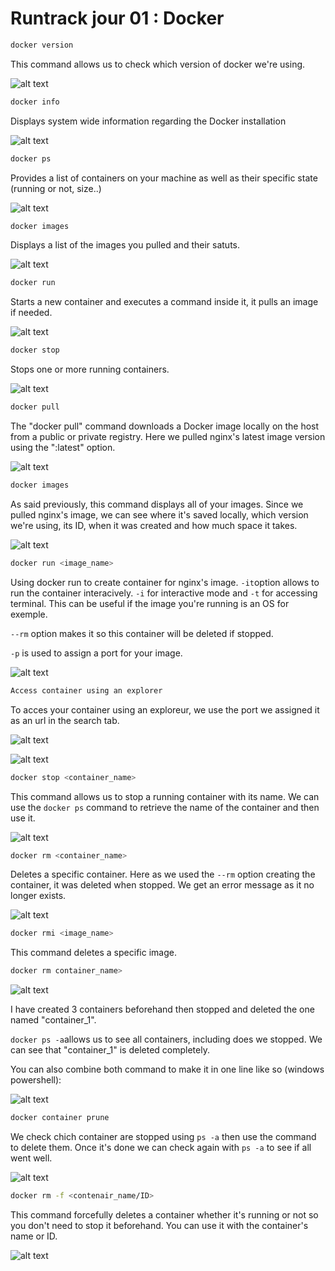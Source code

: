 # Runtrack jour 01 : Docker

```sh
docker version
```
This command allows us to check which version of docker we're using.


![alt text](<images_docker/docker_version.png>)


```sh
docker info
```
Displays system wide information regarding the Docker installation 

![alt text](<images_docker/docker_info.png>)

```sh
docker ps
```
Provides a list of containers on your machine as well as their specific state (running or not, size..)

![alt text](<images_docker/docker_ps.png>)

```sh
docker images
```
Displays a list of the images you pulled and their satuts.

![alt text](<images_docker/docker_images.png>)

```sh
docker run
```

Starts a new container and executes a command inside it, it pulls an image if needed. 

![alt text](<images_docker/docker_run.png>)

```sh
docker stop
```
Stops one or more running containers.

![alt text](<images_docker/docker_stop.png>)

```sh
docker pull
```
The "docker pull" command downloads a Docker image locally on the host from a public or private registry. Here we pulled nginx's latest image version using the ":latest" option.

![alt text](<images_docker/docker_pull.png>)

```sh
docker images
```
As said previously, this command displays all of your images. Since we pulled nginx's image, we can see where it's saved locally, which version we're using, its ID, when it was created and how much space it takes. 

![alt text](<images_docker/docker_images_exemple.png>)

```sh
docker run <image_name>
```

Using docker run to create container for nginx's image. `-it`option allows to run the container interacively. `-i` for interactive mode and `-t` for accessing terminal. This can be useful if the image you're running is an OS for exemple.

  ```--rm``` option makes it so this container will be deleted if stopped. 

  `-p` is used to assign a port for your image.

![alt text](<images_docker/docker_run_exemple.png>)

```sh
Access container using an explorer
``` 
To acces your container using an exploreur, we use the port we assigned it as an url in the search tab.

![alt text](<images_docker/docker_explorer_url.png>)

![alt text](<images_docker/nginx_explorer.png>)

```sh
docker stop <container_name>
```
This command allows us to stop a running container with its name. We can use the `docker ps` command to retrieve the name of the container and then use it.

![alt text](<images_docker/docker_stop_exemple.png>)

```sh
docker rm <container_name>
```

Deletes a specific container. Here as we used the `--rm` option creating the container, it was deleted when stopped. We get an error message as it no longer exists.

![alt text](images_docker/docker_rm.png)

```sh
docker rmi <image_name>
```

This command deletes a specific image. 




```sh
docker rm container_name>
```

![alt text](images_docker/docker_stop_then_rm.png)

I have created 3 containers beforehand then stopped and deleted the one named "container_1".

`docker ps -a`allows us to see all containers, including does we stopped. We can see that "container_1" is deleted completely. 

You can also combine both command to make it in one line like so (windows powershell):

![alt text](images_docker/docker_stop_and_rm.png)


```sh
docker container prune
```

We check chich container are stopped using `ps -a` then use the command to delete them.
Once it's done we can check again with `ps -a` to see if all went well.

![alt text](images_docker/docker_container_prune.png)

```sh
docker rm -f <contenair_name/ID>
```

This command forcefully deletes a container whether it's running or not so you don't need to stop it beforehand. You can use it with the container's name or ID.

![alt text](images_docker/docker_rm_f.png)

